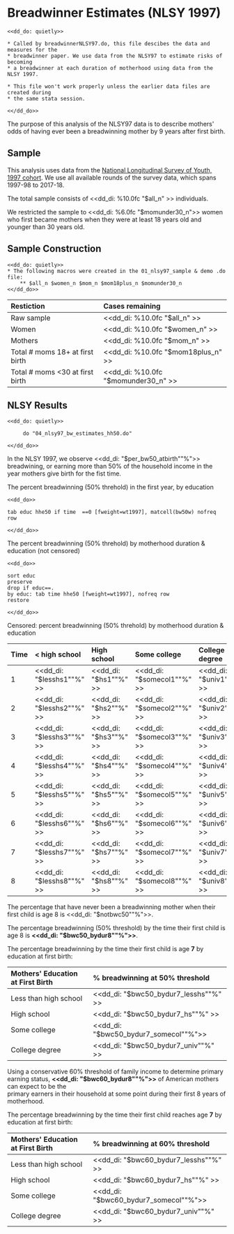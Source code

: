 Breadwinner Estimates (NLSY 1997)
================================================================================
~~~~
<<dd_do: quietly>>

* Called by breadwinnerNLSY97.do, this file descibes the data and measures for the 
* breadwinner paper. We use data from the NLSY97 to estimate risks of becoming 
* a breadwinner at each duration of motherhood using data from the NLSY 1997.

* This file won't work properly unless the earlier data files are created during 
* the same stata session.

<</dd_do>>
~~~~

The purpose of this analysis of the NLSY97 data is to describe mothers' odds of 
having ever been a breadwinning mother by 9 years after first birth. 

Sample
--------------------------------------------------------------------------------
This analysis uses data from the [National Longitudinal Survey of Youth, 1997 cohort](https://www.nlsinfo.org/content/cohorts/nlsy97).
We use all available rounds of the survey data, which spans 1997-98 to 2017-18.

The total sample consists of <<dd_di: %10.0fc "$all_n" >> individuals.

We restricted the sample to <<dd_di: %6.0fc "$momunder30_n">> women who first became 
mothers when they were at least 18 years old and younger than 30 years old.  

Sample Construction
--------------------------------------------------------------------------------
  
~~~~
<<dd_do: quietly>>
* The following macros were created in the 01_nlsy97_sample & demo .do file:
	** $all_n $women_n $mom_n $mom18plus_n $momunder30_n
<</dd_do>>
~~~~
  
|__Restiction__  						| __Cases remaining__ 					 |
|:--------------------------------------|:-------------------------------------- |
|Raw sample								|  <<dd_di: %10.0fc "$all_n" >> 		 |
|Women									|  <<dd_di: %10.0fc "$women_n" >>  		 |
|Mothers								|  <<dd_di: %10.0fc "$mom_n" >> 		 |
|Total # moms 18+ at first birth		|  <<dd_di: %10.0fc "$mom18plus_n" >> 	 |
|Total # moms <30 at first birth		|  <<dd_di: %10.0fc "$momunder30_n" >> 	 |

  
NLSY Results
--------------------------------------------------------------------------------

~~~~
<<dd_do: quietly>>

 	 do "04_nlsy97_bw_estimates_hh50.do"

<</dd_do>>
~~~~

In the NLSY 1997, we observe <<dd_di: "$per_bw50_atbirth""%">> breadwining, 
or earning more than 50% of the household income in the year mothers give birth for the fist time. 

The percent breadwinning (50% threhold) in the first year, by education
~~~~
<<dd_do>>

tab educ hhe50 if time	==0 [fweight=wt1997], matcell(bw50w) nofreq row

<</dd_do>>
~~~~

The percent breadwinning (50% threhold) by motherhood duration & education (not censored)
~~~~
<<dd_do>>

sort educ 
preserve
drop if educ==.
by educ: tab time hhe50 [fweight=wt1997], nofreq row
restore

<</dd_do>>
~~~~

Censored: percent breadwinning (50% threhold) by motherhood duration & education

| Time	| <  high school            | High school           | Some college               | College degree|
|:------|:--------------------------|:----------------------|:---------------------------|:-----------------------|
|	1	| <<dd_di: "$lesshs1""%" >>	| <<dd_di: "$hs1""%" >> | <<dd_di: "$somecol1""%" >> | <<dd_di: "$univ1""%" >>
|	2	| <<dd_di: "$lesshs2""%" >> | <<dd_di: "$hs2""%" >> | <<dd_di: "$somecol2""%" >> | <<dd_di: "$univ2""%" >>
|	3	| <<dd_di: "$lesshs3""%" >>	| <<dd_di: "$hs3""%" >> | <<dd_di: "$somecol3""%" >> | <<dd_di: "$univ3""%" >>
|	4	| <<dd_di: "$lesshs4""%" >>	| <<dd_di: "$hs4""%" >>	| <<dd_di: "$somecol4""%" >> | <<dd_di: "$univ4""%" >>
|	5	| <<dd_di: "$lesshs5""%" >>	| <<dd_di: "$hs5""%" >>	| <<dd_di: "$somecol5""%" >> | <<dd_di: "$univ5""%" >>
|	6	| <<dd_di: "$lesshs6""%" >> | <<dd_di: "$hs6""%" >> | <<dd_di: "$somecol6""%" >> | <<dd_di: "$univ6""%" >>
|	7	| <<dd_di: "$lesshs7""%" >> | <<dd_di: "$hs7""%" >> | <<dd_di: "$somecol7""%" >> | <<dd_di: "$univ7""%" >>
|	8	| <<dd_di: "$lesshs8""%" >> | <<dd_di: "$hs8""%" >> | <<dd_di: "$somecol8""%" >> | <<dd_di: "$univ8""%" >>

The percentage that have never been a breadwinning mother when their first child is age 8 
is <<dd_di: "$notbwc50""%">>.

The percentage breadwinning (50% threshold) by the time their first child is age 8 is __<<dd_di: "$bwc50_bydur8""%">>__.

The percentage breadwinning by the time their first child is age **7** by education at first birth:

|__Mothers' Education at First Birth__	| __% breadwinning at 50% threshold__	 |
|:--------------------------------------|:-------------------------------------- |
|Less than high school					|  <<dd_di: "$bwc50_bydur7_lesshs""%" >> |
|High school							|  <<dd_di: "$bwc50_bydur7_hs""%" >> 	 |
|Some college							|  <<dd_di: "$bwc50_bydur7_somecol""%">> |
|College degree							|  <<dd_di: "$bwc50_bydur7_univ""%" >> 	 |


Using a conservative 60% threshold of family income to determine primary earning status, 
__<<dd_di: "$bwc60_bydur8""%">>__ of American mothers can expect to be the  
primary earners in their household at some point during their first 8 years of motherhood.


The percentage breadwinning by the time their first child reaches age **7** by education at first birth:

|__Mothers' Education at First Birth__	| __% breadwinning at 60% threshold__	 |
|:--------------------------------------|:-------------------------------------- |	
|Less than high school					|  <<dd_di: "$bwc60_bydur7_lesshs""%" >> |
|High school							|  <<dd_di: "$bwc60_bydur7_hs""%" >> 	 |
|Some college							|  <<dd_di: "$bwc60_bydur7_somecol""%">> |
|College degree							|  <<dd_di: "$bwc60_bydur7_univ""%" >> 	 |
